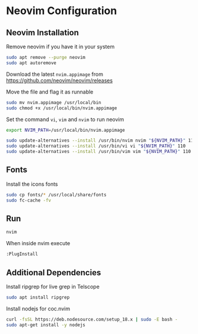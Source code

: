 # Neovim Configuration

## Neovim Installation

Remove neovim if you have it in your system

```sh
sudo apt remove --purge neovim
sudo apt autoremove
```

Download the latest `nvim.appimage` from https://github.com/neovim/neovim/releases

Move the file and flag it as runnable

```sh
sudo mv nvim.appimage /usr/local/bin
sudo chmod +x /usr/local/bin/nvim.appimage
```

Set the command `vi`, `vim` and `nvim` to run neovim

```sh
export NVIM_PATH=/usr/local/bin/nvim.appimage

sudo update-alternatives --install /usr/bin/nvim nvim "${NVIM_PATH}" 110
sudo update-alternatives --install /usr/bin/vi vi "${NVIM_PATH}" 110
sudo update-alternatives --install /usr/bin/vim vim "${NVIM_PATH}" 110
```

## Fonts

Install the icons fonts

```sh
sudo cp fonts/* /usr/local/share/fonts
sudo fc-cache -fv
```

## Run

```sh
nvim
```

When inside nvim execute 
```sh
:PlugInstall
```

## Additional Dependencies

Install ripgrep for live grep in Telscope
```sh
sudo apt install ripgrep
```

Install nodejs for coc.nvim 

```sh
curl -fsSL https://deb.nodesource.com/setup_18.x | sudo -E bash -
sudo apt-get install -y nodejs
```

